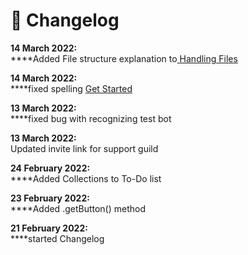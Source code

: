 # 📄 Changelog

**14 March 2022:**\
****Added File structure explanation to[ Handling Files](broken-reference)

**14 March 2022:**\
****fixed spelling [Get Started](../get-started.md)

**13 March 2022:**\
****fixed bug with recognizing test bot

**13 March 2022:**\
Updated invite link for support guild

**24 February 2022:**\
****Added Collections to To-Do list

**23 February 2022:**\
****Added .getButton() method

**21 February 2022:**\
****started Changelog
